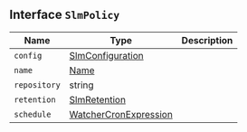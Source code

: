## Interface `SlmPolicy`

| Name | Type | Description |
| - | - | - |
| `config` | [SlmConfiguration](./SlmConfiguration.md) | &nbsp; |
| `name` | [Name](./Name.md) | &nbsp; |
| `repository` | string | &nbsp; |
| `retention` | [SlmRetention](./SlmRetention.md) | &nbsp; |
| `schedule` | [WatcherCronExpression](./WatcherCronExpression.md) | &nbsp; |
